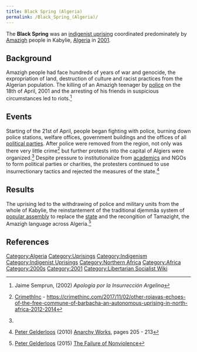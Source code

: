 ```yaml
---
title: Black Spring (Algeria)
permalink: /Black_Spring_(Algeria)/
---
```


The **Black Spring** was an [indigenist
uprising](List_of_Libertarian_Socialist_Revolutions.md "wikilink")
coordinated predominately by [Amazigh](Amazigh.md "wikilink") people in
Kabylie, [Algeria](People's_Democratic_Republic_of_Algeria.md "wikilink")
in
[2001](Timeline_of_Libertarian_Socialism_in_Northern_Africa.md "wikilink").

## Background

Amazigh people had face hundreds of years of war and genocide, the
expropriation of land, destruction of culture and racist practices from
the Algerian population. The killing of an Amazigh teenager by
[police](police.md "wikilink") on the 18th of April, 2001 and the arresting
of his friends in suspicious circumstances led to riots.[^1]

## Events

Starting of the 21st of April, people began fighting with police,
burning down police stations, welfare offices, government buildings and
the offices of all [political parties](Political_Party.md "wikilink").
After police were removed from the region, not only was there very
little crime[^2] but further protests into the capital of Algiers were
organized.[^3] Despite pressure to institutionalize from
[academics](University.md "wikilink") and NGOs to form political parties or
charities, the protesters continued to use insurrectionary tactics and
rejected the measures of the state.[^4]

## Results

The uprising led to the withdrawing of police and military units from
the whole of Kabylie, the reinstantement of the traditional djemmâa
system of [popular assembly](Democratic_Assembly.md "wikilink") to replace
the [state](State_(Polity).md "wikilink") and the recongition of Tamazight,
the Amazigh language across Algeria.[^5]

## References

<references />

[Category:Algeria](Category:Algeria.md "wikilink")
[Category:Uprisings](Category:Uprisings.md "wikilink")
[Category:Indigenism](Category:Indigenism.md "wikilink")
[Category:Indigenist
Uprisings](Category:Indigenist_Uprisings.md "wikilink") [Category:Northern
Africa](Category:Northern_Africa.md "wikilink")
[Category:Africa](Category:Africa.md "wikilink")
[Category:2000s](Category:2000s.md "wikilink")
[Category:2001](Category:2001.md "wikilink") [Category:Libertarian
Socialist Wiki](Category:Libertarian_Socialist_Wiki.md "wikilink")

[^1]: Jaime Semprun, (2002) <em>Apología por la Insurrección
    Argelina</em>

[^2]: [CrimethInc](CrimethInc.md "wikilink") -
    <https://crimethinc.com/2017/11/02/other-rojavas-echoes-of-the-free-commune-of-barbacha-an-autonomous-uprising-in-north-africa-2012-2014>

[^3]:

[^4]: [Peter Gelderloos](Peter_Gelderloos.md "wikilink") (2010) [Anarchy
    Works](Anarchy_Works.md "wikilink"), pages 205 - 213

[^5]: [Peter Gelderloos](Peter_Gelderloos.md "wikilink") (2015) [The
    Failure of Nonviolence](The_Failure_of_Nonviolence.md "wikilink")